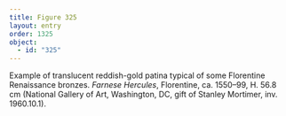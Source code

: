 ```yaml
---
title: Figure 325
layout: entry
order: 1325
object:
  - id: "325"
---
```


Example of translucent reddish-gold patina typical of some Florentine Renaissance bronzes. *Farnese Hercules*, Florentine, ca. 1550–99, H. 56.8 cm (National Gallery of Art, Washington, DC, gift of Stanley Mortimer, inv. 1960.10.1).
